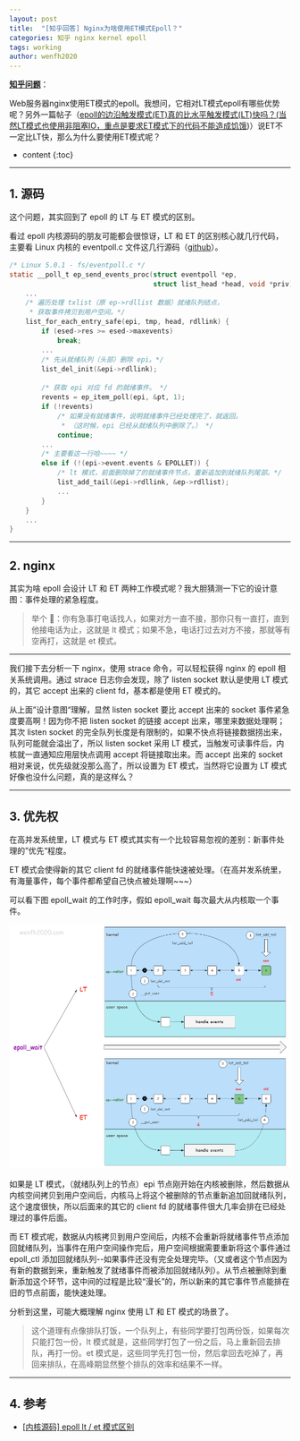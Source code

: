 ```yaml
---
layout: post
title:  "[知乎回答] Nginx为啥使用ET模式Epoll？"
categories: 知乎 nginx kernel epoll
tags: working
author: wenfh2020
---
```


[**知乎问题**](https://www.zhihu.com/question/21202701/answer/2230298669)：

Web服务器nginx使用ET模式的epoll。我想问，它相对LT模式epoll有哪些优势呢？另外一篇帖子（[epoll的边沿触发模式(ET)真的比水平触发模式(LT)快吗？(当然LT模式也使用非阻塞IO，重点是要求ET模式下的代码不能造成饥饿](https://www.zhihu.com/question/20502870?q=Nginx%E4%B8%BA%E5%95%A5%E4%BD%BF%E7%94%A8ET%E6%A8%A1%E5%BC%8FEpoll%EF%BC%9F))）说ET不一定比LT快，那么为什么要使用ET模式呢？




* content
{:toc}

---

## 1. 源码

这个问题，其实回到了 epoll 的 LT 与 ET 模式的区别。

看过 epoll 内核源码的朋友可能都会很惊讶，LT 和 ET 的区别核心就几行代码，主要看 Linux 内核的 eventpoll.c 文件这几行源码（[github](https://github.com/torvalds/linux/blob/42eb8fdac2fc5d62392dcfcf0253753e821a97b0/fs/eventpoll.c#L1700)）。

```c
/* Linux 5.0.1 - fs/eventpoll.c */
static __poll_t ep_send_events_proc(struct eventpoll *ep,
                                    struct list_head *head, void *priv) {
    ...
    /* 遍历处理 txlist（原 ep->rdllist 数据）就绪队列结点，
     * 获取事件拷贝到用户空间。*/
    list_for_each_entry_safe(epi, tmp, head, rdllink) {
        if (esed->res >= esed->maxevents) 
            break;
        ...
        /* 先从就绪队列（头部）删除 epi。*/
        list_del_init(&epi->rdllink);

        /* 获取 epi 对应 fd 的就绪事件。 */
        revents = ep_item_poll(epi, &pt, 1);
        if (!revents)
            /* 如果没有就绪事件，说明就绪事件已经处理完了，就返回。
             * （这时候，epi 已经从就绪队列中删除了。） */
            continue;
        ...
        /* 主要看这一行哈~~~~ */
        else if (!(epi->event.events & EPOLLET)) {
            /* lt 模式，前面删除掉了的就绪事件节点，重新追加到就绪队列尾部。*/
            list_add_tail(&epi->rdllink, &ep->rdllist);
            ...
        }
    }
    ...
}
```

---

## 2. nginx

其实为啥 epoll 会设计 LT 和 ET 两种工作模式呢？我大胆猜测一下它的设计意图：事件处理的紧急程度。

> 举个 🌰：你有急事打电话找人，如果对方一直不接，那你只有一直打，直到他接电话为止，这就是 lt 模式；如果不急，电话打过去对方不接，那就等有空再打，这就是 et 模式。

---

我们接下去分析一下 nginx，使用 strace 命令，可以轻松获得 nginx 的 epoll 相关系统调用。通过 strace 日志你会发现，除了 listen socket 默认是使用 LT 模式的，其它 accept 出来的 client fd，基本都是使用 ET 模式的。

从上面”设计意图“理解，显然 listen socket 要比 accept 出来的 socket 事件紧急度要高啊！因为你不把 listen socket 的链接 accept 出来，哪里来数据处理啊；其次 listen socket 的完全队列长度是有限制的，如果不快点将链接数据捞出来，队列可能就会溢出了，所以 listen socket 采用 LT 模式，当触发可读事件后，内核就一直通知应用层快点调用 accept 将链接取出来。而 accept 出来的 socket 相对来说，优先级就没那么高了，所以设置为 ET 模式，当然将它设置为 LT 模式好像也没什么问题，真的是这样么？

---

## 3. 优先权

在高并发系统里，LT 模式与 ET 模式其实有一个比较容易忽视的差别：新事件处理的”优先“程度。

ET 模式会使得新的其它 client fd 的就绪事件能快速被处理。（在高并发系统里，有海量事件，每个事件都希望自己快点被处理啊~~~）

可以看下图 epoll_wait 的工作时序，假如 epoll_wait 每次最大从内核取一个事件。

<div align=center><img src="/images/2023/2023-07-01-16-02-17.png" data-action="zoom"></div>

如果是 LT 模式，（就绪队列上的节点）epi 节点刚开始在内核被删除，然后数据从内核空间拷贝到用户空间后，内核马上将这个被删除的节点重新追加回就绪队列，这个速度很快，所以后面来的其它的 client fd 的就绪事件很大几率会排在已经处理过的事件后面。

而 ET 模式呢，数据从内核拷贝到用户空间后，内核不会重新将就绪事件节点添加回就绪队列，当事件在用户空间操作完后，用户空间根据需要重新将这个事件通过 epoll_ctl 添加回就绪队列--如果事件还没有完全处理完毕。（又或者这个节点因为有新的数据到来，重新触发了就绪事件而被添加回就绪队列）。从节点被删除到重新添加这个环节，这中间的过程是比较“漫长”的，所以新来的其它事件节点能排在旧的节点前面，能快速处理。

分析到这里，可能大概理解 nginx 使用 LT 和 ET 模式的场景了。

> 这个道理有点像排队打饭，一个队列上，有些同学要打包两份饭，如果每次只能打包一份，lt 模式就是，这些同学打包了一份之后，马上重新回去排队，再打一份。et 模式是，这些同学先打包一份，然后拿回去吃掉了，再回来排队，在高峰期显然整个排队的效率和结果不一样。

---

## 4. 参考

* [[内核源码] epoll lt / et 模式区别](https://wenfh2020.com/2020/06/11/epoll-lt-et/)